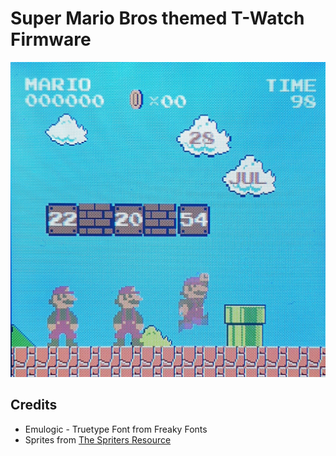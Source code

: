 # Super Mario Bros themed T-Watch Firmware

![Preview](assets/preview.jpg)

## Credits
* Emulogic - Truetype Font from Freaky Fonts
* Sprites from [The Spriters Resource](https://www.spriters-resource.com/nes/supermariobros/)